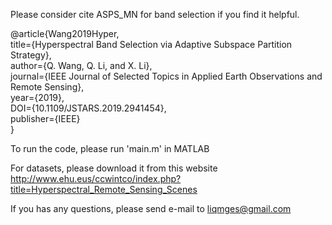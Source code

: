 Please consider cite ASPS_MN for band selection if you find it helpful.

@article{Wang2019Hyper, \
    title={Hyperspectral Band Selection via Adaptive Subspace Partition Strategy},\
    author={Q. Wang, Q. Li, and X. Li},\
    journal={IEEE Journal of Selected Topics in Applied Earth Observations and Remote Sensing},\
    year={2019},\
    DOI={10.1109/JSTARS.2019.2941454},\
    publisher={IEEE} \
}

To run the code, please run 'main.m' in MATLAB

For datasets, please download it from this website http://www.ehu.eus/ccwintco/index.php?title=Hyperspectral_Remote_Sensing_Scenes

If you has any questions, please send e-mail to liqmges@gmail.com
